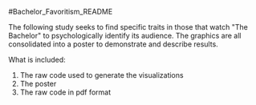 #Bachelor_Favoritism_README

The following study seeks to find specific traits in those that watch "The Bachelor" to psychologically identify its audience.
The graphics are all consolidated into a poster to demonstrate and describe results.

What is included:
1. The raw code used to generate the visualizations
2. The poster
3. The raw code in pdf format
